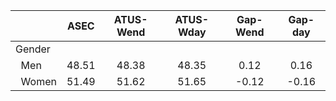 
|                      |         ASEC |    ATUS-Wend |    ATUS-Wday |     Gap-Wend |      Gap-day |
| -------------------- | :----------: | :----------: | :----------: | :----------: | :----------: |
| Gender               |              |              |              |              |              |
| &nbsp;&nbsp;Men      |        48.51 |        48.38 |        48.35 |         0.12 |         0.16 |
| &nbsp;&nbsp;Women    |        51.49 |        51.62 |        51.65 |        -0.12 |        -0.16 |

